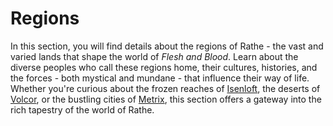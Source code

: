 # Regions

In this section, you will find details about the regions of Rathe - the vast and varied lands that shape the world of *Flesh and Blood*. Learn about the diverse peoples who call these regions home, their cultures, histories, and the forces - both mystical and mundane - that influence their way of life. Whether you're curious about the frozen reaches of [Isenloft](./rathe/aria/the-land-of-legends.md#isenloft), the deserts of [Volcor](./rathe/volcor/volcor.md), or the bustling cities of [Metrix](./rathe/metrix/metrix.md), this section offers a gateway into the rich tapestry of the world of Rathe.
